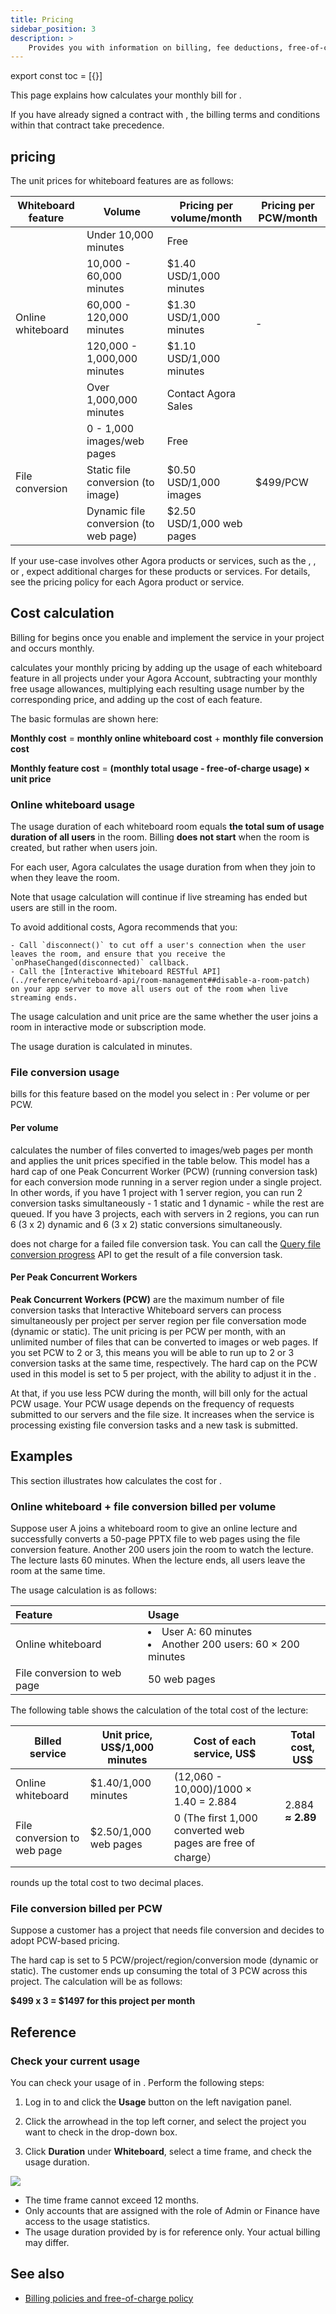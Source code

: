 ```yaml
---
title: Pricing
sidebar_position: 3
description: >
    Provides you with information on billing, fee deductions, free-of-charge policy, and any suspension to your account based on the account type.
---
```



export const toc = [{}]

This page explains how <Vg k="COMPANY" /> calculates your monthly bill for <Vg k="WHITE" />. 

If you have already signed a contract with <Vg k="COMPANY" />, the billing terms and conditions within that contract take precedence.

## <Vg k="WHITE" /> pricing

The unit prices for whiteboard features are as follows:

<table>
    <thead>
        <tr>
            <th>Whiteboard feature</th>
            <th>Volume</th>
            <th>Pricing per volume/month</th>
            <th>Pricing per PCW/month</th>
        </tr>
    </thead>
    <tbody>
        <tr>
            <td rowspan="5">Online whiteboard</td>
            <td>Under 10,000 minutes</td>
            <td>Free</td>
            <td rowspan="5"> - </td>
        </tr>
        <tr>
            <td>10,000 - 60,000 minutes</td>
            <td>$1.40 USD/1,000 minutes</td>
        </tr>
        <tr>
            <td>60,000 - 120,000 minutes</td>
            <td>$1.30 USD/1,000 minutes</td>
        </tr>
        <tr>
            <td>120,000 - 1,000,000 minutes</td>
            <td>$1.10 USD/1,000 minutes</td>
        </tr>
        <tr>
            <td>Over 1,000,000 minutes</td>
            <td>Contact Agora Sales</td>
        </tr>
        <tr>
            <td rowspan="3">File conversion</td>
            <td>0 - 1,000 images/web pages</td>
            <td>Free</td>
            <td rowspan="3">$499/PCW</td>
        </tr>
        <tr>
            <td>Static file conversion (to image)</td>
            <td>$0.50 USD/1,000 images</td>
        </tr>
        <tr>
            <td>Dynamic file conversion (to web page)</td>
            <td>$2.50 USD/1,000 web pages</td>
        </tr>
    </tbody>
</table>

If your use-case involves other Agora products or services, such as the <Vg k="VIDEO" />, <Vg k="MESS" />, or <Vg k="CREC" />, expect additional charges for these products or services. For details, see the pricing policy for each Agora product or service.

## Cost calculation

Billing for <Vg k="WHITE" /> begins once you enable and implement the service in your project and occurs monthly. 

<Vg k="COMPANY" /> calculates your monthly pricing by adding up the usage of each whiteboard feature in all 
projects under your <Link to="{{Global.AGORA_CONSOLE_URL}}">Agora Account</Link>, subtracting your monthly free usage allowances, 
multiplying each resulting usage number by the corresponding price, and adding up the cost of each feature.

The basic formulas are shown here:

**Monthly cost** = **monthly online whiteboard cost** + **monthly file conversion cost**

**Monthly feature cost** = **(monthly total usage - free-of-charge usage) × unit price**

### Online whiteboard usage

The usage duration of each whiteboard room equals **the total sum of usage duration of all users** in the room. 
Billing **does not start** when the room is created, but rather when users join. 

For each user, Agora calculates the usage duration from when they join to when they leave the room. 

Note that usage calculation will continue if live streaming has ended but users are still in the room.

To avoid additional costs, Agora recommends that you:

    - Call `disconnect()` to cut off a user's connection when the user leaves the room, and ensure that you receive the `onPhaseChanged(disconnected)` callback.
    - Call the [Interactive Whiteboard RESTful API](../reference/whiteboard-api/room-management##disable-a-room-patch)  on your app server to move all users out of the room when live streaming ends.

The usage calculation and unit price are the same whether the user joins a room in interactive mode or subscription mode. 

The usage duration is calculated in minutes.

### File conversion usage

<Vg k="COMPANY" /> bills for this feature based on the model you select in <Link to="{{Global.AGORA_CONSOLE_URL}}"><Vg k="CONSOLE" /></Link>: Per volume or per PCW. 

#### Per volume

<Vg k="COMPANY" /> calculates the number of files converted to images/web pages per month and applies the unit prices specified in the table below. This model has a hard cap of one Peak Concurrent Worker (PCW) (running conversion task) for each conversion mode running in a server region under a single project. In other words, if you have 1 project with 1 server region, you can run 2 conversion tasks simultaneously - 1 static and 1 dynamic - while the rest are queued. If you have 3 projects, each with servers in 2 regions, you can run 6 (3 x 2) dynamic and 6 (3 x 2) static conversions simultaneously.

<Vg k="COMPANY" /> does not charge for a failed file conversion task. 
You can call the [Query file conversion progress](../reference/whiteboard-api/file-conversion#query-the-progress-of-a-file-conversion-task) 
API to get the result of a file conversion task. 

#### Per Peak Concurrent Workers

**Peak Concurrent Workers (PCW)** are the maximum number of file conversion tasks that Interactive Whiteboard servers can process simultaneously per project per server region per file conversation mode (dynamic or static). The unit pricing is per PCW per month, with an unlimited number of files that can be converted to images or web pages. If you set PCW to 2 or 3, this means you will be able to run up to 2 or 3 conversion tasks at the same time, respectively. The hard cap on the PCW used in this model is set to 5 per project, with the ability to adjust it in the <Link to="{{Global.AGORA_CONSOLE_URL}}"><Vg k="CONSOLE" /></Link>. 

At that, if you use less PCW during the month, <Vg k="COMPANY" /> will bill only for the actual PCW usage. Your PCW usage depends on the frequency of requests submitted to our servers and the file size. It increases when the service is processing existing file conversion tasks and a new task is submitted.

## Examples

This section illustrates how <Vg k="COMPANY" /> calculates the cost for <Vg k="WHITE" />.

### Online whiteboard + file conversion billed per volume

Suppose user A joins a whiteboard room to give an online lecture and successfully converts a 
50-page PPTX file to web pages using the file conversion feature. Another 200 users join the room to 
watch the lecture. The lecture lasts 60 minutes. When the lecture ends, all users leave the room at the 
same time.

The usage calculation is as follows:

| Feature                       | Usage                                                                   |
|:------------------------------|:------------------------------------------------------------------------|
| Online whiteboard             | <li>User A: 60 minutes</li><li>Another 200 users: 60 × 200 minutes</li> |
| File conversion to web page   | 50 web pages                                                            |

The following table shows the calculation of the total cost of the lecture:

<div><table><colgroup><col/><col/><col/><col/></colgroup><thead><tr><th><span class="td-span"><span class="md-plain">Billed service</span></span></th><th><span class="td-span"><span class="md-plain">Unit price, US$/1,000 minutes </span></span></th><th><span class="td-span"><span class="md-plain">Cost of each service, US$</span></span></th><th><span class="td-span"><span class="md-plain">Total cost, US$</span></span></th></tr></thead><tbody><tr><td class="confluenceTd"><span class="td-span"><span class="md-plain">Online whiteboard</span></span></td><td class="confluenceTd"><span class="td-span"><span class="md-plain">$1.40/1,000 minutes</span></span></td><td class="confluenceTd"><span class="td-span"><span class="md-plain">(12,060 - 10,000)/1000 × 1.40 = 2.884</span></span></td><td rowspan="3" class="confluenceTd"><span class="td-span"><span class="md-plain">2.884 </span><span><strong>≈ 2.89</strong></span></span><br/><br/></td></tr><tr><td class="confluenceTd"><span class="td-span"><span class="md-plain">File conversion to web page</span></span></td><td class="confluenceTd"><span class="td-span"><span class="md-plain">$2.50/1,000 web pages</span></span></td><td class="confluenceTd">0 (The first 1,000 converted web pages are free of charge）<span> </span></td></tr></tbody></table></div>

<Vg k="COMPANY" /> rounds up the total cost to two decimal places.

### File conversion billed per PCW

Suppose a customer has a project that needs file conversion and decides to adopt PCW-based pricing.

The hard cap is set to 5 PCW/project/region/conversion mode (dynamic or static). The customer ends up consuming the total of 3 PCW across this project. The calculation will be as follows: 

**$499 x 3 = $1497 for this project per month**

## Reference

### Check your current usage

You can check your usage of <Vg k="WHITE" /> in <Vg k="CONSOLE" />. Perform the following steps:

1. Log in to <Link to="{{Global.AGORA_CONSOLE_URL}}"><Vg k="CONSOLE" /></Link> and click the **Usage** button on the left navigation panel.

2. Click the arrowhead in the top left corner, and select the project you want to check in the drop-down box.

3. Click **Duration** under **Whiteboard**, select a time frame, and check the usage duration.

 ![](https://web-cdn.agora.io/docs-files/1620288770652)

- The time frame cannot exceed 12 months.
- Only <Vg k="COMPANY" /> accounts that are assigned with the role of Admin or Finance have access to the usage statistics.
- The usage duration provided by <Vg k="CONSOLE" /> is for reference only. Your actual billing may differ.

## See also 

- [Billing policies and free-of-charge policy](../reference/billing-policies)
